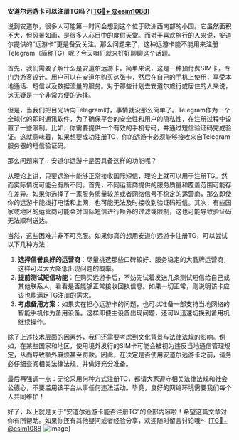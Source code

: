 **安道尔远游卡可以注册TG吗？[[TG💪+ @esim1088](https://t.me/s/esim1088)]**

说到安道尔，很多人可能第一时间会想到这个位于欧洲西南部的小国。它虽然面积不大，但风景如画，是很多人心目中的度假天堂。而对于喜欢旅行的人来说，安道尔提供的“远游卡”更是备受关注。那么问题来了，这种远游卡能不能用来注册Telegram（简称TG）呢？今天咱们就来好好聊聊这个话题。

首先，我们需要了解什么是安道尔远游卡。简单来说，这是一种预付费SIM卡，专门为游客设计。用户可以在安道尔购买这张卡，然后在自己的手机上使用，享受本地通话、短信以及数据流量的服务。对于那些计划去安道尔旅行或居住的人来说，这无疑是一个非常方便的选择。

但是，当我们把目光转向Telegram时，事情就没那么简单了。Telegram作为一个全球化的即时通讯软件，为了确保平台的安全性和用户的隐私性，在注册过程中设置了一些限制。比如，你需要提供一个有效的手机号码，并通过短信验证码完成验证。这就意味着，如果想要成功注册TG，你的远游卡必须能够接收来自Telegram服务器的短信验证码。

那么问题来了：安道尔远游卡是否具备这样的功能呢？

从理论上讲，只要远游卡能够正常接收国际短信，理论上就可以用于注册TG。然而实际情况可能会有所不同。首先，不同运营商提供的服务质量和覆盖范围可能存在差异。如果你选择了一家服务质量较差或者网络信号不稳定的运营商，那么即使你的远游卡能拨打电话和上网，也可能无法及时接收到验证码短信。其次，有些国家或地区的运营商可能会对国际短信进行额外的过滤或限制，这也可能导致验证码无法顺利送达。

当然，这些困难并非不可克服。如果你真的想用安道尔远游卡注册TG，可以尝试以下几种方法：

1. **选择信誉良好的运营商**：尽量挑选那些口碑较好、服务稳定的大品牌运营商，这样可以大大降低出现问题的概率。
2. **提前测试短信功能**：在购买远游卡后，不妨先试着发送几条测试短信给自己或其他联系人，看看是否能够正常接收回执信息。如果一切正常，则说明该卡应该也能满足TG注册的需求。
3. **考虑备用方案**：如果实在担心远游卡的问题，也可以准备一部支持当地网络的智能手机作为备用设备。这样即便主设备出现问题，还可以迅速切换到备用机继续操作。

除了上述技术层面的因素外，我们还需要考虑到文化背景与法律法规的影响。例如，在某些国家和地区，使用境外发行的SIM卡可能会被视为违反当地通信管理规定，从而导致额外麻烦甚至罚款。因此，在决定是否使用安道尔远游卡之前，请务必仔细查阅相关法律法规，并做好充分准备。

最后再强调一点：无论采用何种方式注册TG，都请大家遵守相关法律法规和社会公德心，不要滥用该平台从事任何违法活动。毕竟，良好的网络环境需要我们每个人共同维护！

好了，以上就是关于“安道尔远游卡能否注册TG”的全部内容啦！希望这篇文章对你有所帮助。如果你还有其他疑问或者经验分享，欢迎随时留言讨论哦～ [[TG💪+ @esim1088](https://t.me/s/esim1088) ![Image](https://i.postimg.cc/4NQfJmqS/Snipaste-2025-05-13-00-14-12.png)]